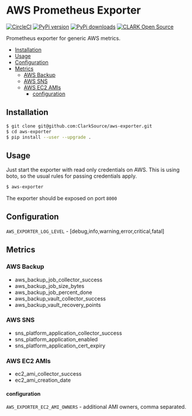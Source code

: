 # AWS Prometheus Exporter

[![CircleCI](https://circleci.com/gh/ClarkSource/aws-exporter/tree/master.svg?style=shield)](https://circleci.com/gh/ClarkSource/aws-exporter/tree/master)
[![PyPi version](https://pypip.in/v/aws-exporter/badge.png)](https://pypi.org/project/aws-exporter/)
[![PyPi downloads](https://pypip.in/d/aws-exporter/badge.png)](https://pypi.org/project/aws-exporter/)
[![CLARK Open Source](https://img.shields.io/badge/CLARK-Open%20Source-%232B6CDE.svg)](https://www.clark.de/de/jobs)

Prometheus exporter for generic AWS metrics.

<!-- START doctoc generated TOC please keep comment here to allow auto update -->
<!-- DON'T EDIT THIS SECTION, INSTEAD RE-RUN doctoc TO UPDATE -->

- [Installation](#installation)
- [Usage](#usage)
- [Configuration](#configuration)
- [Metrics](#metrics)
  - [AWS Backup](#aws-backup)
  - [AWS SNS](#aws-sns)
  - [AWS EC2 AMIs](#aws-ec2-amis)
    - [configuration](#configuration)

<!-- END doctoc generated TOC please keep comment here to allow auto update -->

## Installation

```bash
$ git clone git@github.com:ClarkSource/aws-exporter.git
$ cd aws-exporter
$ pip install --user --upgrade .
```

## Usage

Just start the exporter with read only credentials on AWS. This is using boto, so the usual rules for passing credentials apply.

```bash
$ aws-exporter
```

The exporter should be exposed on port `8000`

## Configuration

`AWS_EXPORTER_LOG_LEVEL` - [debug,info,warning,error,critical,fatal]

## Metrics

### AWS Backup

* aws_backup_job_collector_success
* aws_backup_job_size_bytes
* aws_backup_job_percent_done
* aws_backup_vault_collector_success
* aws_backup_vault_recovery_points

### AWS SNS

* sns_platform_application_collector_success
* sns_platform_application_enabled
* sns_platform_application_cert_expiry

### AWS EC2 AMIs

* ec2_ami_collector_success
* ec2_ami_creation_date

#### configuration

`AWS_EXPORTER_EC2_AMI_OWNERS` - additional AMI owners, comma separated.
